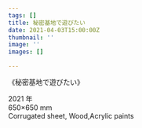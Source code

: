 ```yaml
---
tags: []
title: 秘密基地で遊びたい
date: 2021-04-03T15:00:00Z
thumbnail: ''
image: ''
images: []

---
```

《秘密基地で遊びたい》

2021 年  
650×650 mm  
Corrugated sheet, Wood,Acrylic paints